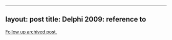 
---
layout: post
title: Delphi 2009: reference to
---
[Follow up archived post.](/alex.ciobanu.org/index1c4a.html)